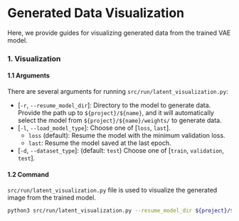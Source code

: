 # Generated Data Visualization
Here, we provide guides for visualizing generated data from the trained VAE model.

### 1. Visualization
#### 1.1 Arguments
There are several arguments for running `src/run/latent_visualization.py`:
* [`-r`, `--resume_model_dir`]: Directory to the model to generate data. Provide the path up to `${project}/${name}`, and it will automatically select the model from `${project}/${name}/weights/` to generate data.
* [`-l`, `--load_model_type`]: Choose one of [`loss`, `last`].
    * `loss` (default): Resume the model with the minimum validation loss.
    * `last`: Resume the model saved at the last epoch.
* [`-d`, `--dataset_type`]: (default: `test`) Choose one of [`train`, `validation`, `test`].


#### 1.2 Command
`src/run/latent_visualization.py` file is used to visualize the generated image from the trained model.
```bash
python3 src/run/latent_visualization.py --resume_model_dir ${project}/${name}
```
